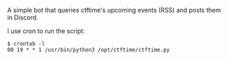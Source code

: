 A simple bot that queries ctftime's upcoming events (RSS) and posts them in Discord.

I use cron to run the script:
```
$ crontab -l
00 19 * * 1 /usr/bin/python3 /opt/ctftime/ctftime.py
```
